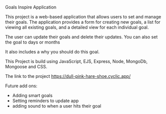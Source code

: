 Goals Inspire Application

This project is a web-based application that allows users to set and manage their goals. The application provides a form for creating new goals, a list for viewing all existing goals, and a detailed view for each individual goal.

The user can update their goals and delete their updates. You can also set the goal to days or months

It also includes a why you should do this goal. 

This Project is build using JavaScript, EJS, Express, Node, MongoDb, Mongoose and CSS. 

The link to the project https://dull-pink-hare-shoe.cyclic.app/

Future add ons:
 - Adding smart goals
 - Setting reminders to update app
 - adding sound to when a user hits their goal
